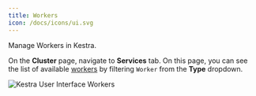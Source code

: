 ```yaml
---
title: Workers
icon: /docs/icons/ui.svg
---
```


Manage Workers in Kestra.

On the **Cluster** page, navigate to **Services** tab. On this page, you can see the list of available [workers](../../07.architecture/05.worker.md) by filtering `Worker` from the **Type** dropdown.

![Kestra User Interface Workers](/docs/user-interface-guide/30-Administration-Workers.png)
